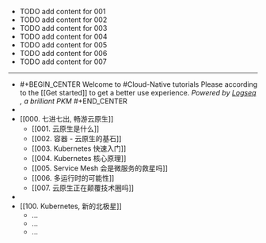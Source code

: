 - TODO add content for 001
- TODO add content for 002
- TODO add content for 003
- TODO add content for 004
- TODO add content for 005
- TODO add content for 006
- TODO add content for 007
- ---
- #+BEGIN_CENTER
  Welcome to #Cloud-Native tutorials
  Please according to the [[Get started]] to get a better use experience.
  *Powered by [Logseq](https://logseq.com) , a brilliant PKM*
  #+END_CENTER
-
- [[000. 七进七出, 畅游云原生]]
	- [[001. 云原生是什么]]
	- [[002. 容器 - 云原生的基石]]
	- [[003. Kubernetes 快速入门]]
	- [[004. Kubernetes 核心原理]]
	- [[005. Service Mesh 会是微服务的救星吗]]
	- [[006. 多运行时的可能性]]
	- [[007. 云原生正在颠覆技术圈吗]]
-
- [[100. Kubernetes, 新的北极星]]
	- ...
	- ...
	- ...